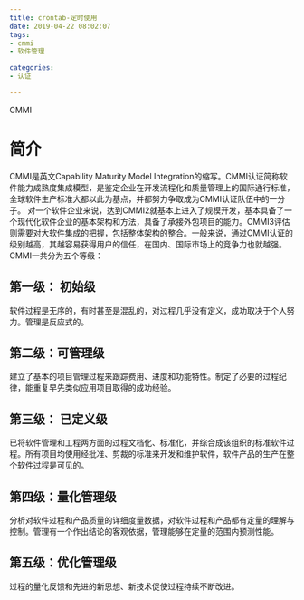 ```yaml
---
title: crontab-定时使用 
date: 2019-04-22 08:02:07
tags: 
- cmmi 
- 软件管理 

categories:
- 认证 

---
```

CMMI


# 简介

  CMMI是英文Capability Maturity Model Integration的缩写。CMMI认证简称软件能力成熟度集成模型，是鉴定企业在开发流程化和质量管理上的国际通行标准，全球软件生产标准大都以此为基点，并都努力争取成为CMMI认证队伍中的一分子。
对一个软件企业来说，达到CMMI2就基本上进入了规模开发，基本具备了一个现代化软件企业的基本架构和方法，具备了承接外包项目的能力。CMMI3评估则需要对大软件集成的把握，包括整体架构的整合。一般来说，通过CMMI认证的级别越高，其越容易获得用户的信任，在国内、国际市场上的竞争力也就越强。
CMMI一共分为五个等级：

## 第一级： 初始级

软件过程是无序的，有时甚至是混乱的，对过程几乎没有定义，成功取决于个人努力。管理是反应式的。

## 第二级：可管理级

建立了基本的项目管理过程来跟踪费用、进度和功能特性。制定了必要的过程纪律，能重复早先类似应用项目取得的成功经验。

## 第三级： 已定义级

已将软件管理和工程两方面的过程文档化、标准化，并综合成该组织的标准软件过程。所有项目均使用经批准、剪裁的标准来开发和维护软件，软件产品的生产在整个软件过程是可见的。

## 第四级：量化管理级

分析对软件过程和产品质量的详细度量数据，对软件过程和产品都有定量的理解与控制。管理有一个作出结论的客观依据，管理能够在定量的范围内预测性能。

## 第五级：优化管理级

过程的量化反馈和先进的新思想、新技术促使过程持续不断改进。  
